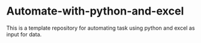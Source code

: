 # Automate-with-python-and-excel
This is a template repository for automating task using python and excel as input for data.
